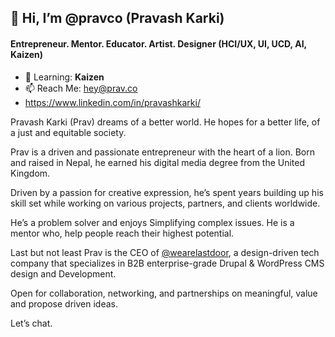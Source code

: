 ## 👋 Hi, I’m @pravco (Pravash Karki)
#### Entrepreneur. Mentor. Educator. Artist. Designer (HCI/UX, UI, UCD, AI, Kaizen)

- 🌱 Learning: **Kaizen**
- 📫 Reach Me: hey@prav.co
- https://www.linkedin.com/in/pravashkarki/

Pravash Karki (Prav) dreams of a better world. He hopes for a better life, of a just and equitable society.

Prav is a driven and passionate entrepreneur with the heart of a lion. Born and raised in Nepal, he earned his digital media degree from the United Kingdom. 

Driven by a passion for creative expression, he’s spent years building up his skill set while working on various projects, partners, and clients worldwide.

He’s a problem solver and enjoys Simplifying complex issues. He is a mentor who, help people reach their highest potential.

Last but not least Prav is the CEO of [@wearelastdoor](https://lastdoorsolutions.com "Last Door's Homepage"), a design-driven tech company that specializes in B2B enterprise-grade Drupal & WordPress CMS design and Development.

Open for collaboration, networking, and partnerships on meaningful, value and propose driven ideas. 

Let’s chat.




